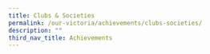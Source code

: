 ```yaml
---
title: Clubs & Societies
permalink: /our-victoria/achievements/clubs-societies/
description: ""
third_nav_title: Achievements
---
```

